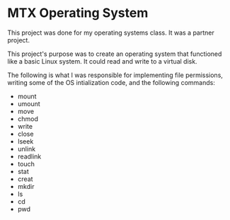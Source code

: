 # MTX Operating System
This project was done for my operating systems class. It was a partner project. 

This project's purpose was to create an operating system that functioned like a basic Linux system. It could read and write to a virtual disk. 

The following is what I was responsible for implementing file permissions, writing some of the OS intialization code, and the following commands:
* mount
* umount
* move
* chmod
* write
* close
* lseek
* unlink
* readlink
* touch 
* stat
* creat
* mkdir
* ls
* cd
* pwd
